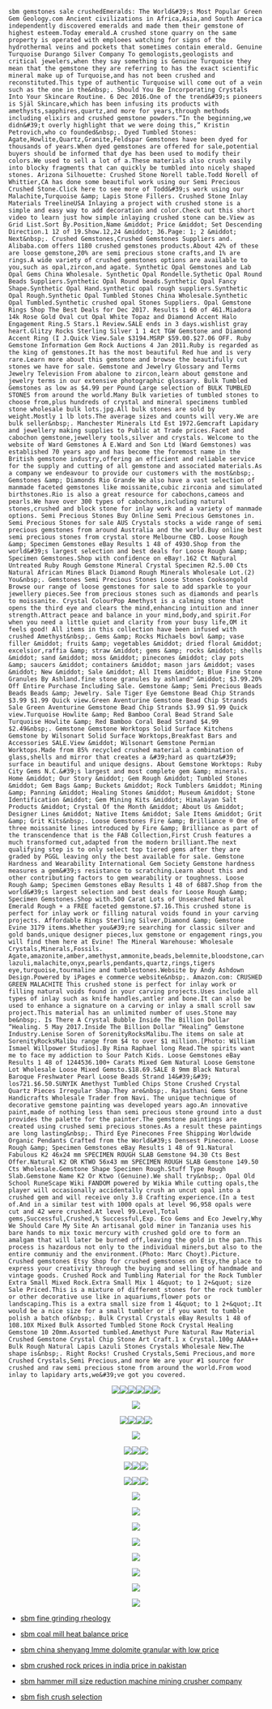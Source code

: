 
```
sbm gemstones sale crushedEmeralds: The World&#39;s Most Popular Green Gem Geology.com Ancient civilizations in Africa,Asia,and South America independently discovered emeralds and made them their gemstone of highest esteem.Today emerald.A crushed stone quarry on the same property is operated with emploees watching for signs of the hydrothermal veins and pockets that sometimes contain emerald. Genuine Turquoise Durango Silver Company To gemologists,geologists and critical jewelers,when they say something is Genuine Turquoise they mean that the gemstone they are referring to has the exact scientific mineral make up of Turquoise,and has not been crushed and reconstituted.This type of authentic Turquoise will come out of a vein such as the one in the&nbsp;. Should You Be Incorporating Crystals Into Your Skincare Routine. 6 Dec 2016.One of the trend&#39;s pioneers is Själ Skincare,which has been infusing its products with amethysts,sapphires,quartz,and more for years,through methods including elixirs and crushed gemstone powders.“In the beginning,we didn&#39;t overly highlight that we were doing this,” Kristin Petrovich,who co founded&nbsp;. Dyed Tumbled Stones: Agate,Howlite,Quartz,Granite,Feldspar Gemstones have been dyed for thousands of years.When dyed gemstones are offered for sale,potential buyers should be informed that dye has been used to modify their colors.We used to sell a lot of a.These materials also crush easily into blocky fragments that can quickly be tumbled into nicely shaped stones. Arizona Silhouette: Crushed Stone Norell table.Todd Norell of Whittier,CA has done some beautiful work using our Semi Precious Crushed Stone.Click here to see more of Todd&#39;s work using our Malachite,Turquoise &amp; Lapis Stone Fillers. Crushed Stone Inlay Materials TreelineUSA Inlaying a project with crushed stone is a simple and easy way to add decoration and color.Check out this short video to learn just how simple inlaying crushed stone can be.View as Grid List.Sort By.Position,Name &middot; Price &middot; Set Descending Direction.1 12 of 19.Show.12,24 &middot; 36.Page: 1; 2 &middot; Next&nbsp;. Crushed Gemstones,Crushed Gemstones Suppliers and. Alibaba.com offers 1180 crushed gemstones products.About 42% of these are loose gemstone,20% are semi precious stone crafts,and 1% are rings.A wide variety of crushed gemstones options are available to you,such as opal,zircon,and agate. Synthetic Opal Gemstones and Lab Opal Gems China Wholesale. Synthetic Opal Rondelle.Sythetic Opal Round Beads Suppliers.Synthetic Opal Round beads.Synthetic Opal Fancy Shape.Synthetic Opal Hand.synthetic opal rough suppliers.Synthetic Opal Rough.Synthetic Opal Tumbled Stones China Wholesale.Synthetic Opal Tumbled.Synthetic crushed opal Stones Suppliers. Opal Gemstone Rings Shop The Best Deals for Dec 2017. Results 1 60 of 461.Miadora 14k Rose Gold Oval cut Opal White Topaz and Diamond Accent Halo Engagement Ring.5 Stars.1 Review.SALE ends in 3 days.wishlist gray heart.Glitzy Rocks Sterling Silver 1 1 4ct TGW Gemstone and Diamond Accent Ring (I J.Quick View.Sale $3194.MSRP $59.00.$27.06 OFF. Ruby Gemstone Information Gem Rock Auctions 4 Jan 2011.Ruby is regarded as the king of gemstones.It has the most beautiful Red hue and is very rare.Learn more about this gemstone and browse the beautifully cut stones we have for sale. Gemstone and Jewelry Glossary and Terms Jewelry Television From abalone to zircon,learn about gemstone and jewelry terms in our extensive photographic glossary. Bulk Tumbled Gemstones as low as $4.99 per Pound Large selection of BULK TUMBLED STONES from around the world.Many Bulk varieties of tumbled stones to choose from,plus hundreds of crystal and mineral specimens tumbled stone wholesale bulk lots.jpg.All bulk stones are sold by weight.Mostly 1 lb lots.The average sizes and counts will very.We are bulk seller&nbsp;. Manchester Minerals Ltd Est 1972.Gemcraft Lapidary and jewellery making supplies to Public at Trade prices.Facet and cabochon gemstone,jewellery tools,silver and crystals. Welcome to the website of Ward Gemstones A E.Ward and Son Ltd (Ward Gemstones) was established 70 years ago and has become the foremost name in the British gemstone industry,offering an efficient and reliable service for the supply and cutting of all gemstone and associated materials.As a company we endeavour to provide our customers with the most&nbsp;. Gemstones &amp; Diamonds Rio Grande We also have a vast selection of manmade faceted gemstones like moissanite,cubic zirconia and simulated birthstones.Rio is also a great resource for cabochons,cameos and pearls.We have over 300 types of cabochons,including natural stones,crushed and block stone for inlay work and a variety of manmade options. Semi Precious Stones Buy Online Semi Precious Gemstones in. Semi Precious Stones for sale AUS Crystals stocks a wide range of semi precious gemstones from around Australia and the world.Buy online best semi precious stones from crystal store Melbourne CBD. Loose Rough &amp; Specimen Gemstones eBay Results 1 48 of 4930.Shop from the world&#39;s largest selection and best deals for Loose Rough &amp; Specimen Gemstones.Shop with confidence on eBay!.162 Ct Natural Untreated Ruby Rough Gemstone Mineral Crystal Specimen R2.5.00 Cts Natural African Mines Black Diamond Rough Minerals Wholesale Lot.(2) You&nbsp;. Gemstones Semi Precious Stones Loose Stones Cooksongold Browse our range of loose gemstones for sale to add sparkle to your jewellery pieces.See from precious stones such as diamonds and pearls to moissanite. Crystal ColourPop Amethyst is a calming stone that opens the third eye and clears the mind,enhancing intuition and inner strength.Attract peace and balance in your mind,body,and spirit.For when you need a little quiet and clarity from your busy life,OM it feels good! All items in this collection have been infused with crushed Amethyst&nbsp;. Gems &amp; Rocks Michaels bowl &amp; vase filler &middot; fruits &amp; vegetables &middot; dried floral &middot; excelsior,raffia &amp; straw &middot; gems &amp; rocks &middot; shells &middot; sand &middot; moss &middot; pinecones &middot; clay pots &amp; saucers &middot; containers &middot; mason jars &middot; vases &middot; New &middot; Sale &middot; All Items &middot; Blue Fine Stone Granules By Ashland.fine stone granules by ashland™ &middot; $3.99.20% Off Entire Purchase Including Sale. Gemstone &amp; Semi Precious Beads Beads Beads &amp; Jewelry. Sale Tiger Eye Gemstone Bead Chip Strands $3.99 $1.99 Quick view.Green Aventurine Gemstone Bead Chip Strands Sale Green Aventurine Gemstone Bead Chip Strands $3.99 $1.99 Quick view.Turquoise Howlite &amp; Red Bamboo Coral Bead Strand Sale Turquoise Howlite &amp; Red Bamboo Coral Bead Strand $4.99 $2.49&nbsp;. Gemstone Gemstone Worktops Solid Surface Kitchens Gemstone by Wilsonart Solid Surface Worktops,Breakfast Bars and Accessories SALE.View &middot; Wilsonart Gemstone Permian Worktops.Made from 85% recycled crushed material a combination of glass,shells and mirror that creates a &#39;hard as quartz&#39; surface in beautiful and unique designs. About Gemstone Worktops: Ruby City Gems N.C.&#39;s largest and most complete gem &amp; minerals. Home &middot; Our Story &middot; Gem Rough &middot; Tumbled Stones &middot; Gem Bags &amp; Buckets &middot; Rock Tumblers &middot; Mining &amp; Panning &middot; Healing Stones &middot; Museum &middot; Stone Identification &middot; Gem Mining Kits &middot; Himalayan Salt Products &middot; Crystal Of the Month &middot; About Us &middot; Designer Lines &middot; Native Items &middot; Sale Items &middot; Grit &amp; Grit Kits&nbsp;. Loose Gemstones Fire &amp; Brilliance ® One of three moissanite lines introduced by Fire &amp; Brilliance as part of the transcendence that is the FAB Collection,First Crush features a much transformed cut,adapted from the modern brilliant.The next qualifying step is to only select top tiered gems after they are graded by PGGL leaving only the best available for sale. Gemstone Hardness and Wearability International Gem Society Gemstone hardness measures a gem&#39;s resistance to scratching.Learn about this and other contributing factors to gem wearability or toughness. Loose Rough &amp; Specimen Gemstones eBay Results 1 48 of 6887.Shop from the world&#39;s largest selection and best deals for Loose Rough &amp; Specimen Gemstones.Shop with.500 Carat Lots of Unsearched Natural Emerald Rough + a FREE faceted gemstone.$7.16.This crushed stone is perfect for inlay work or filling natural voids found in your carving projects. Affordable Rings Sterling Silver,Diamond &amp; Gemstone Evine 3179 items.Whether you&#39;re searching for classic silver and gold bands,unique designer pieces,lux gemstone or engagement rings,you will find them here at Evine! The Mineral Warehouse: Wholesale Crystals,Minerals,Fossils. Agate,amazonite,amber,amethyst,ammonite,beads,belemnite,bloodstone,carvings,cabochons,gemstones,jasper,jewellery,lapis lazuli,malachite,onyx,pearls,pendants,quartz,rings,tigers eye,turquoise,tourmaline and tumblestones.Website by Andy Ashdown Design.Powered by iPages e commerce website&nbsp;. Amazon.com: CRUSHED GREEN MALACHITE This crushed stone is perfect for inlay work or filling natural voids found in your carving projects.Uses include all types of inlay such as knife handles,antler and bone.It can also be used to enhance a signature on a carving or inlay a small scroll saw project.This material has an unlimited number of uses.Stone may be&nbsp;. Is There A Crystal Bubble Inside The Billion Dollar “Healing. 5 May 2017.Inside The Billion Dollar “Healing” Gemstone Industry.Lenise Soren of SorenityRocksMalibu.The items on sale at SorenityRocksMalibu range from $4 to over $1 million.[Photo: William Ismael Willpower Studios].By Rina Raphael long Read.The spirits want me to face my addiction to Sour Patch Kids. Loose Gemstones eBay Results 1 48 of 1244536.100+ Carats Mixed Gem Natural Loose Gemstone Lot Wholesale Loose Mixed Gemsto.$18.69.SALE 8 9mm Black Natural Baroque Freshwater Pearl Loose Beads Strand 14&#39;&#39; los721.$6.50.SUNYIK Amethyst Tumbled Chips Stone Crushed Crystal Quartz Pieces Irregular Shap.They are&nbsp;. Rajasthani Gems Stone Handicrafts Wholesale Trader from Navi. The unique technique of decorative gemstone painting was developed years ago.An innovative paint,made of nothing less than semi precious stone ground into a dust provides the palette for the painter.The gemstone paintings are created using crushed semi precious stones.As a result these paintings are long lasting&nbsp;. Third Eye Pinecones Free Shipping Worldwide Organic Pendants Crafted from the World&#39;s Densest Pinecone. Loose Rough &amp; Specimen Gemstones eBay Results 1 48 of 91.Natural Fabulous K2 46x24 mm SPECIMEN ROUGH SLAB Gemstone 94.30 Cts Best Offer.Natural K2 OR KTWO 56x43 mm SPECIMEN ROUGH SLAB Gemstone 149.50 Cts Wholesale.Gemstone Shape Specimen Rough.Stuff Type Rough Slab.Gemstone Name K2 Or Ktwo (Genuine).We shall try&nbsp;. Opal Old School RuneScape Wiki FANDOM powered by Wikia While cutting opals,the player will occasionally accidentally crush an uncut opal into a crushed gem and will receive only 3.8 Crafting experience.(In a test of.And in a similar test with 1000 opals at level 96,958 opals were cut and 42 were crushed.At level 99.Level,Total gems,Successful,Crushed,% Successful,Exp. Eco Gems and Eco Jewelry,Why We Should Care My Site An artisanal gold miner in Tanzania uses his bare hands to mix toxic mercury with crushed gold ore to form an amalgam that will later be burned off,leaving the gold in the pan.This process is hazardous not only to the individual miners,but also to the entire communiy and the environment.(Photo: Marc Choyt).Picture. Crushed gemstones Etsy Shop for crushed gemstones on Etsy,the place to express your creativity through the buying and selling of handmade and vintage goods. Crushed Rock and Tumbling Material for the Rock Tumbler Extra Small Mixed Rock.Extra Small Mix 1 4&quot; to 1 2+&quot; size Sale Priced.This is a mixture of different stones for the rock tumbler or other decorative use like in aquariums,flower pots or landscaping.This is a extra small size from 1 4&quot; to 1 2+&quot;.It would be a nice size for a small tumbler or if you want to tumble polish a batch of&nbsp;. Bulk Crystal Crystals eBay Results 1 48 of 108.10X Mixed Bulk Assorted Tumbled Stone Rock Crystal Healing Gemstone 10 20mm.Assorted tumbled.Amethyst Pure Natural Raw Material Crushed Gemstone Crystal Chip Stone Art Craft.1 x Crystal.100g AAAA++ Bulk Rough Natural Lapis Lazuli Stones Crystals Wholesale New.The shape is&nbsp;. Right Rocks! Crushed Crystals,Semi Precious,and more Crushed Crystals,Semi Precious,and more We are your #1 source for crushed and raw semi precious stone from around the world.From wood inlay to lapidary arts,we&#39;ve got you covered. 
```

<div align="center">
  
<a rel="nofollow" href="https://m.shibang-china.com?f=github&k=sbm+gemstones+sale+crushed"><img src="https://static.shibang-china.com/en/l.png"></a><img src="https://static.shibang-china.com/en/hw.png"><a rel="nofollow" href="https://m.shibang-china.com/product/?f=github&k=sbm+gemstones+sale+crushed"><img src="https://static.shibang-china.com/en/p.png"></a><a rel="nofollow" href="https://m.shibang-china.com/cases/?f=github&k=sbm+gemstones+sale+crushed"><img src="https://static.shibang-china.com/en/c.png"></a><a rel="nofollow" href="https://m.shibang-china.com/news/?f=github&k=sbm+gemstones+sale+crushed"><img src="https://static.shibang-china.com/en/n.png"></a><a rel="nofollow" href="https://m.shibang-china.com?f=github&k=sbm+gemstones+sale+crushed"><img src="https://static.shibang-china.com/en/m.png"></a>

<a rel="nofollow" href="https://m.shibang-china.com/product/?f=github&k=sbm+gemstones+sale+crushed"><img src="https://static.shibang-china.com/en/b.jpg"></a>
  
<a rel="nofollow" href="https://m.shibang-china.com/solution-aggregate.html?f=github&k=sbm+gemstones+sale+crushed"><img src="https://static.shibang-china.com/en/a.jpg"></a><a rel="nofollow" href="https://m.shibang-china.com/solution-mine.html?f=github&k=sbm+gemstones+sale+crushed"><img src="https://static.shibang-china.com/en/m.jpg"></a><a rel="nofollow" href="https://m.shibang-china.com/solution-mill.html?f=github&k=sbm+gemstones+sale+crushed"><img src="https://static.shibang-china.com/en/g.jpg"></a><a rel="nofollow" href="https://m.shibang-china.com/solution-epc.html?f=github&k=sbm+gemstones+sale+crushed"><img src="https://static.shibang-china.com/en/e.jpg"></a>

<a rel="nofollow" href="https://m.shibang-china.com/product/?f=github&k=sbm+gemstones+sale+crushed"><img src="https://static.shibang-china.com/en/a-p.png"></a>

<a rel="nofollow" href="https://m.shibang-china.com/product/crusher/c6x.html?f=github&k=sbm+gemstones+sale+crushed"><img src="https://static.shibang-china.com/en/j.jpg"></a><a rel="nofollow" href="https://m.shibang-china.com/product/crusher/ci5x.html?f=github&k=sbm+gemstones+sale+crushed"><img src="https://static.shibang-china.com/en/i.jpg"></a><a rel="nofollow" href="https://m.shibang-china.com/product/crusher/hst.html?f=github&k=sbm+gemstones+sale+crushed"><img src="https://static.shibang-china.com/en/c.jpg"></a>

<a rel="nofollow" href="https://m.shibang-china.com/product/mill/mtw.html?f=github&k=sbm+gemstones+sale+crushed"><img src="https://static.shibang-china.com/en/mtw.jpg"></a><a rel="nofollow" href="https://m.shibang-china.com/product/mill/scm.html?f=github&k=sbm+gemstones+sale+crushed"><img src="https://static.shibang-china.com/en/scm.jpg"></a><a rel="nofollow" href="https://m.shibang-china.com/product/mill/lm.html?f=github&k=sbm+gemstones+sale+crushed"><img src="https://static.shibang-china.com/en/lm.jpg"></a>

<a rel="nofollow" href="https://m.shibang-china.com/product/sand/vsi6x.html?f=github&k=sbm+gemstones+sale+crushed"><img src="https://static.shibang-china.com/en/6x.jpg"></a><a rel="nofollow" href="https://m.shibang-china.com/product/sand/vu.html?f=github&k=sbm+gemstones+sale+crushed"><img src="https://static.shibang-china.com/en/vu.jpg"></a><a rel="nofollow" href="https://m.shibang-china.com/product/mobile/klun.html?f=github&k=sbm+gemstones+sale+crushed"><img src="https://static.shibang-china.com/en/k.jpg"></a>

<a rel="nofollow" href="https://m.shibang-china.com/cases/?f=github&k=sbm+gemstones+sale+crushed"><img src="https://static.shibang-china.com/en/case.png"></a>

<a rel="nofollow" href="https://m.shibang-china.com/cases/aggregate/202.html?f=github&k=sbm+gemstones+sale+crushed"><img src="https://static.shibang-china.com/en/c-1.jpg"></a>

<a rel="nofollow" href="https://m.shibang-china.com/cases/aggregate/203.html?f=github&k=sbm+gemstones+sale+crushed"><img src="https://static.shibang-china.com/en/c-2.jpg"></a>

<a rel="nofollow" href="https://m.shibang-china.com/cases/mill/123.html?f=github&k=sbm+gemstones+sale+crushed"><img src="https://static.shibang-china.com/en/c-3.jpg"></a>

<a rel="nofollow" href="https://m.shibang-china.com/contact_us.html?f=github&k=sbm+gemstones+sale+crushed"><img src="https://static.shibang-china.com/en/contact.png"></a>

<a rel="nofollow" href="https://swt.shibang-china.com/?f=github&k=sbm+gemstones+sale+crushed"><img src="https://static.shibang-china.com/en/chat.png"></a>

<a rel="nofollow" href="https://whatsapp.shibangsoft.com/WhatsApp.php?f=github&k=sbm+gemstones+sale+crushed"><img src="https://static.shibang-china.com/en/whatsapp.png"></a>

<a rel="nofollow" href="https://m.shibang-china.com/?f=github&k=sbm+gemstones+sale+crushed"><img src="https://static.shibang-china.com/en/website.png"></a>

</div>


* [sbm fine grinding rheology](sbm%20fine%20grinding%20rheology.md)

* [sbm coal mill heat balance price](sbm%20coal%20mill%20heat%20balance%20price.md)

* [sbm china shenyang lmme dolomite granular with low price](sbm%20china%20shenyang%20lmme%20dolomite%20granular%20with%20low%20price.md)

* [sbm crushed rock prices in india price in pakistan](sbm%20crushed%20rock%20prices%20in%20india%20price%20in%20pakistan.md)

* [sbm hammer mill size reduction machine mining crusher company](sbm%20hammer%20mill%20size%20reduction%20machine%20mining%20crusher%20company.md)

* [sbm fish crush selection](sbm%20fish%20crush%20selection.md)